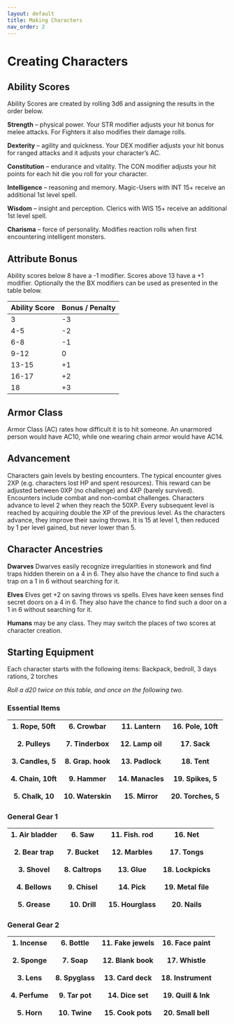 ```yaml
---
layout: default
title: Making Characters
nav_order: 2
---
```

# Creating Characters
## Ability Scores
Ability Scores are created by rolling 3d6 and assigning the results in the order below. 

__Strength__ – physical power. Your STR modifier adjusts your hit bonus for melee attacks. For Fighters it also modifies their damage rolls.

__Dexterity__ – agility and quickness. Your DEX modifier adjusts your hit bonus for ranged attacks and it  adjusts your character’s AC.

__Constitution__ – endurance and vitality. The CON modifier adjusts your hit points for each hit die you roll for your character.

__Intelligence__ – reasoning and memory. Magic-Users with INT 15+ receive an additional 1st level spell.

__Wisdom__ – insight and perception. Clerics with WIS 15+ receive an additional 1st level spell.

__Charisma__ – force of personality. Modifies reaction rolls when first encountering intelligent monsters. 

## Attribute Bonus
Ability scores below 8 have a -1 modifier. Scores above 13 have a +1 modifier. Optionally the the BX modifiers can be used as presented in the table below.

| **Ability Score** | **Bonus / Penalty** |
| ----------------- | ------------------- |
| 3                 | -3                  |
| 4-5               | -2                  |
| 6-8               | -1                  |
| 9-12              | 0                   |
| 13-15             | +1                  |
| 16-17             | +2                  |
| 18                | +3                  |

## Armor Class
Armor Class (AC) rates how difficult it is to hit someone. An unarmored person would have AC10, while one wearing chain armor would have AC14.
## Advancement
Characters gain levels by besting encounters. The typical encounter gives 2XP (e.g. characters lost HP and spent resources). This reward can be adjusted between 0XP (no challenge) and 4XP (barely survived). Encounters include combat and non-combat challenges. Characters advance to level 2 when they reach the 50XP. Every subsequent level is reached by acquiring double the XP of the previous level.
As the characters advance, they improve their saving throws. It is 15 at level 1, then reduced by 1 per level gained, but never lower than 5.
## Character Ancestries
__Dwarves__ Dwarves easily recognize irregularities in stonework and find traps hidden therein on a 4 in 6. They also have the chance to find such a trap on a 1 in 6 without searching for it.

__Elves__ Elves get +2 on saving throws vs spells. Elves have keen senses find secret doors on a 4 in 6. They also have the chance to find such a door on a 1 in 6 without searching for it.

__Humans__ may be any class. They may switch the places of two scores at character creation.
## Starting Equipment
Each character starts with the following items: Backpack, bedroll, 3 days rations, 2 torches

_Roll a d20 twice on this table, and once on the following two._
### Essential Items

| 1. Rope, 50ft<br><br>2. Pulleys<br><br>3. Candles, 5<br><br>4. Chain, 10ft<br><br>5. Chalk, 10 | 6. Crowbar<br><br>7. Tinderbox<br><br>8. Grap. hook<br><br>9. Hammer<br><br>10. Waterskin | 11. Lantern<br><br>12. Lamp oil<br><br>13. Padlock<br><br>14. Manacles<br><br>15. Mirror | 16. Pole, 10ft<br><br>17. Sack<br><br>18. Tent<br><br>19. Spikes, 5<br><br>20. Torches, 5 |
| ---------------------------------------------------------------------------------------------- | ----------------------------------------------------------------------------------------- | ---------------------------------------------------------------------------------------- | ----------------------------------------------------------------------------------------- |

### General Gear 1


| 1. Air bladder<br><br>2. Bear trap<br><br>3. Shovel<br><br>4. Bellows<br><br>5. Grease | 6. Saw<br><br>7. Bucket<br><br>8. Caltrops<br><br>9. Chisel<br><br>10. Drill | 11. Fish. rod<br><br>12. Marbles<br><br>13. Glue<br><br>14. Pick<br><br>15. Hourglass | 16. Net<br><br>17. Tongs<br><br>18. Lockpicks<br><br>19. Metal file<br><br>20. Nails |
| -------------------------------------------------------------------------------------- | ---------------------------------------------------------------------------- | ------------------------------------------------------------------------------------- | ------------------------------------------------------------------------------------ |

### General Gear 2


| 1. Incense<br><br>2. Sponge<br><br>3. Lens<br><br>4. Perfume<br><br>5. Horn | 6. Bottle<br><br>7. Soap<br><br>8. Spyglass<br><br>9. Tar pot<br><br>10. Twine | 11. Fake jewels<br><br>12. Blank book<br><br>13. Card deck<br><br>14. Dice set<br><br>15. Cook pots | 16. Face paint<br><br>17. Whistle<br><br>18. Instrument<br><br>19. Quill & Ink<br><br>20. Small bell |
| --------------------------------------------------------------------------- | ------------------------------------------------------------------------------ | --------------------------------------------------------------------------------------------------- | ---------------------------------------------------------------------------------------------------- |


